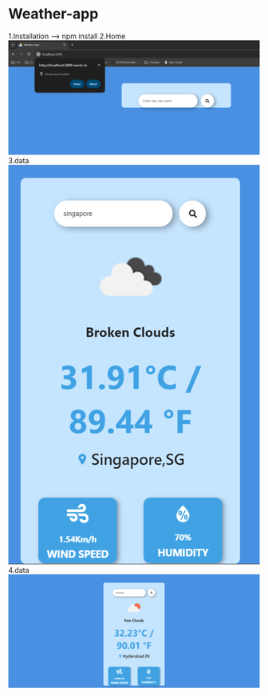 # Weather-app

1.Installation
--> npm install
2.Home
![Home](public/location.png)
3.data
![Data](public/data%201.png)
4.data
![Data](public/data%202.png)

